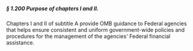 ##### § 1.200 Purpose of chapters I and II. #####

Chapters I and II of subtitle A provide OMB guidance to Federal agencies that helps ensure consistent and uniform government-wide policies and procedures for the management of the agencies' Federal financial assistance.